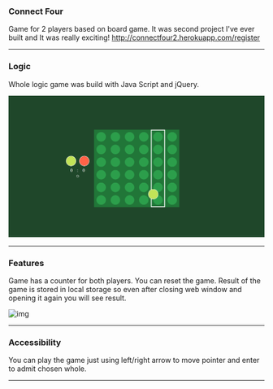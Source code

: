 ### Connect Four

Game for 2 players based on board game. It was second project I've ever built and It was really exciting!
http://connectfour2.herokuapp.com/register

---

### Logic

Whole logic game was build with Java Script and jQuery.

![img](./images_readme/1.png)

---

### Features

Game has a counter for both players. You can reset the game. Result of the game is stored in local storage so even after closing web window and opening it again you will see result.

![img](./images_readme/2.png")

---

### Accessibility

You can play the game just using left/right arrow to move pointer and enter to admit chosen whole.

---
